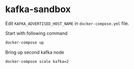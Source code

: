 # kafka-sandbox

Edit `KAFKA_ADVERTISED_HOST_NAME` in `docker-compose.yml` file.

Start with following command
```bash
docker-compose up
```

Bring up second kafka node
```bash
docker-compose scale kafka=2
```
